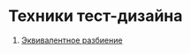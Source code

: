 #  Техники тест-дизайна
1. [Эквивалентное разбиение](https://docs.google.com/spreadsheets/d/1kwkRtunl_lGytQ_xUtv5R565Li2zjl3ndoGPv_XrSsY/edit?usp=sharing)
 
